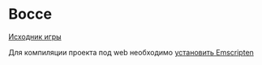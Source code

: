 # Bocce

[Исходник игры](https://www.roug.org/retrocomputing/languages/basic/morebasicgames/bocce.bas)

Для компиляции проекта под web необходимо [установить Emscripten](https://emscripten.org/docs/getting_started/downloads.html#sdk-download-and-install)